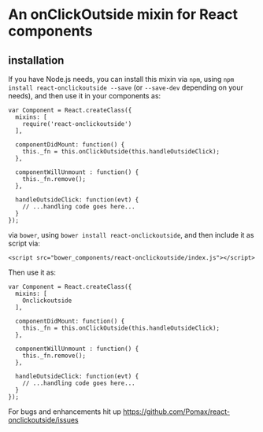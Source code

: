 # An onClickOutside mixin for React components

## installation

If you have Node.js needs, you can install this mixin via `npm`, using `npm install react-onclickoutside --save` (or `--save-dev` depending on your needs), and then use it in your components as:

```
var Component = React.createClass({
  mixins: [
    require('react-onclickoutside')
  ],

  componentDidMount: function() {
    this._fn = this.onClickOutside(this.handleOutsideClick);
  },

  componentWillUnmount : function() {
    this._fn.remove();
  },

  handleOutsideClick: function(evt) {
    // ...handling code goes here...
  }
});
```

via `bower`, using `bower install react-onclickoutside`, and then include it as script via:

```
<script src="bower_components/react-onclickoutside/index.js"></script>
```

Then use it as:

```
var Component = React.createClass({
  mixins: [
    Onclickoutside
  ],

  componentDidMount: function() {
    this._fn = this.onClickOutside(this.handleOutsideClick);
  },

  componentWillUnmount : function() {
    this._fn.remove();
  },

  handleOutsideClick: function(evt) {
    // ...handling code goes here...
  }
});
```

For bugs and enhancements hit up https://github.com/Pomax/react-onclickoutside/issues
